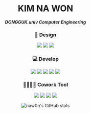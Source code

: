 <div align="center">
  
# KIM NA WON
  
***DONGGUK.univ Computer Engineering***

### 🎨 Design 
  
  <img src="https://img.shields.io/badge/Adobe Illustrator-FF9A00?style=flat-square&logo=AdobeIllustrator&logoColor=white"/>
  <img src="https://img.shields.io/badge/Adobe Photoshop-31A8FF?style=flat-square&logo=AdobePhotoshop&logoColor=white"/>
  <img src="https://img.shields.io/badge/Adobe InDesign-FF3366?style=flat-square&logo=AdobeInDesign&logoColor=white"/>  
  
### 💻 Develop
  
  <img src="https://img.shields.io/badge/JAVA-007396?style=flat-square&logo=java&logoColor=white"/>
  <img src="https://img.shields.io/badge/C-A8B9CC?style=flat-square&logo=C&logoColor=white"/>
  <img src="https://img.shields.io/badge/C++-00599C?style=flat-square&logo=C%2B%2B&logoColor=white"/>
  <img src="https://img.shields.io/badge/JavaScript-F7DF1E?style=flat-square&logo=JavaScript&logoColor=white"/>
  <img src="https://img.shields.io/badge/Python-3776AB?style=for-the-badge&logo=Python&logoColor=white">
  
### 👨‍👩‍👦‍👦 Cowork Tool
  
  <img src="https://img.shields.io/badge/GitHub-181717?style=flat-square&logo=GitHub&logoColor=white"/>
  <img src="https://img.shields.io/badge/Notion-000000?style=flat-square&logo=Notion&logoColor=white"/>
  <img src="https://img.shields.io/badge/Figma-F24E1E?style=flat-square&logo=Figma&logoColor=white"/>
  <img src="https://img.shields.io/badge/Slack-4A154B?style=flat-square&logo=Slack&logoColor=white"/>  

  
  
  
![naw0n's GitHub stats](https://github-readme-stats.vercel.app/api?username=naw0n&&show_icons=true&theme=Hidingspecificstats)
  </div>

